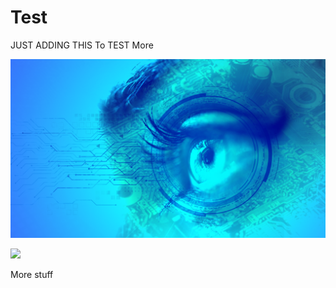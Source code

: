 # Test


JUST ADDING THIS To TEST More






<img src="stuff/image-analysis.png">


![](./image-analysis.png)

More stuff
